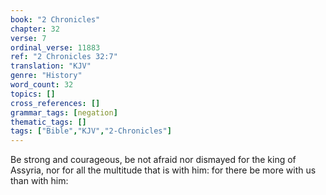 ```yaml
---
book: "2 Chronicles"
chapter: 32
verse: 7
ordinal_verse: 11883
ref: "2 Chronicles 32:7"
translation: "KJV"
genre: "History"
word_count: 32
topics: []
cross_references: []
grammar_tags: [negation]
thematic_tags: []
tags: ["Bible","KJV","2-Chronicles"]
---
```

Be strong and courageous, be not afraid nor dismayed for the king of Assyria, nor for all the multitude that is with him: for there be more with us than with him:
